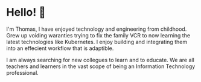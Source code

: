 # Hello! :wave:

I'm Thomas, I have enjoyed technology and engineering from childhood. Grew up voiding waranties trying to fix the family VCR to now learning the latest technologies like Kubernetes. I enjoy building and integrating them into an effecient workflow that is adaptible.

I am always searching for new collegues to learn and to educate. We are all teachers and learners in the vast scope of being an Information Technology professional.